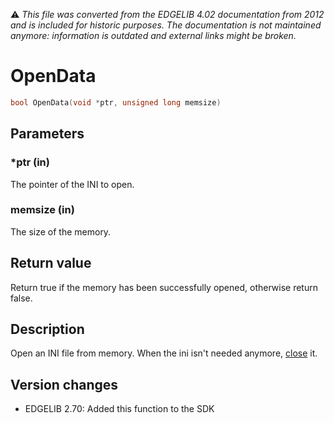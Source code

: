 :warning: _This file was converted from the EDGELIB 4.02 documentation from 2012 and is included for historic purposes. The documentation is not maintained anymore: information is outdated and external links might be broken._

# OpenData


```c++
bool OpenData(void *ptr, unsigned long memsize)
```

## Parameters
### *ptr (in)
The pointer of the INI to open.

### memsize (in)
The size of the memory.

## Return value
Return true if the memory has been successfully opened, otherwise return false.

## Description
Open an INI file from memory. When the ini isn't needed anymore, [close](classeini_close.md) it.

## Version changes
- EDGELIB 2.70: Added this function to the SDK

